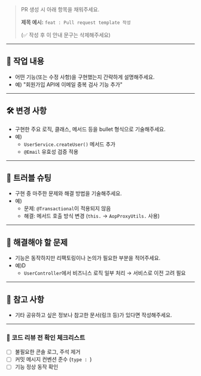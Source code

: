 > PR 생성 시 아래 항목을 채워주세요.
>
>
> **제목 예시:** `feat : Pull request template 작성`
>
> (✅ 작성 후 이 안내 문구는 삭제해주세요)
>

---

## 🔎 작업 내용

- 어떤 기능(또는 수정 사항)을 구현했는지 간략하게 설명해주세요.
- 예) "회원가입 API에 이메일 중복 검사 기능 추가"

---

## 🛠️ 변경 사항

- 구현한 주요 로직, 클래스, 메서드 등을 bullet 형식으로 기술해주세요.
- 예)
    - `UserService.createUser()` 메서드 추가
    - `@Email` 유효성 검증 적용

---

## 🧩 트러블 슈팅

- 구현 중 마주한 문제와 해결 방법을 기술해주세요.
- 예)
    - 문제: `@Transactional`이 적용되지 않음
    - 해결: 메서드 호출 방식 변경 (`this.` → `AopProxyUtils.` 사용)

---

## 🧯 해결해야 할 문제

- 기능은 동작하지만 리팩토링이나 논의가 필요한 부분을 적어주세요.
- 예)D
    - `UserController`에서 비즈니스 로직 일부 처리 → 서비스로 이전 고려 필요

---

## 📌 참고 사항

- 기타 공유하고 싶은 정보나 참고한 문서(링크 등)가 있다면 작성해주세요.

---

### 🙏 코드 리뷰 전 확인 체크리스트

- [ ]  불필요한 콘솔 로그, 주석 제거
- [ ]  커밋 메시지 컨벤션 준수 (`type : `)
- [ ]  기능 정상 동작 확인